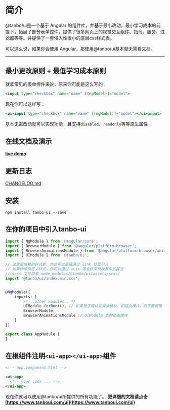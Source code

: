 # 简介

@tanbo/ui是一个基于 Angular 的组件库，并基于最小改动，最小学习成本的前提下，拓展了部分表单控件，提供了很多网页上的视觉交互组件、指令、服务、过滤器等等。并提供了一套侵入性很小的底层css样式表。

可以这么说，如果你会使用 Angular，那使用@tanbo/ui基本就无需看文档。


---

## 最小更改原则 + 最低学习成本原则

就拿常见的表单控件来说，原来你可能是这么写的：

```html
<input type="checkbox" name="name" [(ngModel)]="model">
```

现在你可以这样写：

```html
<ui-input type="checkbox" name="name" [(ngModel)]="model"></ui-input>
```

基本无需改动就可以实现功能，且支持`disabled`、`readonly`等等原生属性

## 在线文档及演示

**[live demo](https://www.tanboui.com/ui)**

## 更新日志
[CHANGELOG.md](./CHANGELOG.md)

## 安装
```
npm install tanbo-ui --save
```

## 在你的项目中引入tanbo-ui
```typescript
import { NgModule } from '@angular/core';
import { BrowserModule } from '@angular/platform-browser';
import { BrowserAnimationsModule } from '@angular/platform-browser/animations';
import { UIModule } from '@tanbo/ui';

// 这里是依赖的样式表，你也可以直接通过 link 标签引入
// 如果你想自定义样式，你可以通过 scss 源文件来修改其中的样式
// scss 文件目录 node_modules/@tanbo/ui/assets/scss/
import '@tanbo/ui/index.min.css'; 


@NgModule({
    imports: [
        /* ..other modules.. */
        UIModule.forRoot(), // 如果是子模块或异步模块，如路由模块，则不要调用
        BrowserModule,
        BrowserAnimationsModule // UiModule 依赖动画模块
    ]
})

export class AppModule {
}
```
## 在根组件注明`<ui-app></ui-app>`组件
```html
<!-- app.component.html -->

<ui-app>
  <!-- your code ... -->
</ui-app>
```
现在你就可以使用@tanbo/ui所提供的所有功能了。
**更详细的文档请点击[https://www.tanboui.com/ui](https://www.tanboui.com/ui)**